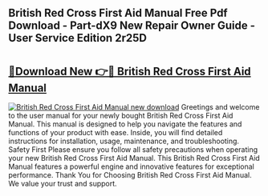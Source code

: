 ## British Red Cross First Aid Manual Free Pdf Download - Part-dX9 New Repair Owner Guide - User Service Edition 2r25D

# <h2><a href="http://cf10872.oget.top/?id=British+Red+Cross+First+Aid+Manual">🔗Download New 👉🔴 British Red Cross First Aid Manual</a></h2>

[![British Red Cross First Aid Manual new download](https://i.imgur.com/5g1atiW.png)](http://cf10872.oget.top/?id=British+Red+Cross+First+Aid+Manual)
Greetings and welcome to the user manual for your newly bought British Red Cross First Aid Manual. This manual is designed to help you navigate the features and functions of your product with ease. Inside, you will find detailed instructions for installation, usage, maintenance, and troubleshooting. Safety First Please ensure you follow all safety precautions when operating your new British Red Cross First Aid Manual. This British Red Cross First Aid Manual features a powerful engine and innovative features for exceptional performance. Thank You for Choosing British Red Cross First Aid Manual. We value your trust and support.

